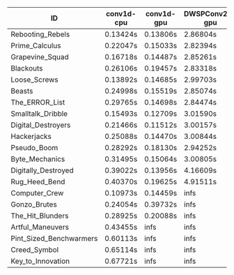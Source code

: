 |ID|conv1d-cpu|conv1d-gpu|DWSPConv2D-gpu|gemm-gpu|avg|
|-|-|-|-|-|-|
|Rebooting_Rebels|0.13424s|0.13806s|2.86804s|1.72686s|1.21680s|
|Prime_Calculus|0.22047s|0.15033s|2.82394s|1.69651s|1.22281s|
|Grapevine_Squad|0.16718s|0.14487s|2.85261s|1.76749s|1.23304s|
|Blackouts|0.26106s|0.19457s|2.83318s|1.69840s|1.24680s|
|Loose_Screws|0.13892s|0.14685s|2.99703s|1.78214s|1.26624s|
|Beasts|0.24998s|0.15519s|2.85074s|1.89655s|1.28812s|
|The_ERROR_List|0.29765s|0.14698s|2.84474s|1.89182s|1.29530s|
|Smalltalk_Dribble|0.15493s|0.12709s|3.01590s|1.91559s|1.30338s|
|Digital_Destroyers|0.21466s|0.11512s|3.00157s|1.89744s|1.30720s|
|Hackerjacks|0.25088s|0.14470s|3.00844s|1.90782s|1.32796s|
|Pseudo_Boom|0.28292s|0.18130s|2.94252s|1.96823s|1.34374s|
|Byte_Mechanics|0.31495s|0.15064s|3.00805s|1.92685s|1.35012s|
|Digitally_Destroyed|0.39022s|0.13956s|4.16609s|2.55355s|1.81236s|
|Rug_Heed_Bend|0.40370s|0.19625s|4.91511s|4.34414s|2.46480s|
|Computer_Crew|0.10973s|0.14459s|infs|4.41423s|infs|
|Gonzo_Brutes|0.24054s|0.39732s|infs|4.36038s|infs|
|The_Hit_Blunders|0.28925s|0.20088s|infs|1.91268s|infs|
|Artful_Maneuvers|0.43455s|infs|infs|4.41903s|infs|
|Pint_Sized_Benchwarmers|0.60113s|infs|infs|4.41703s|infs|
|Creed_Symbol|0.65114s|infs|infs|4.42224s|infs|
|Key_to_Innovation|0.67721s|infs|infs|4.43499s|infs|
